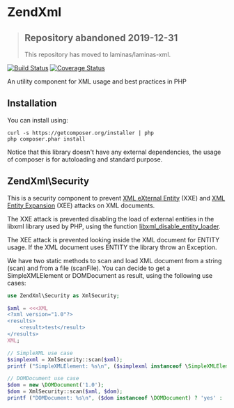 # ZendXml

> ## Repository abandoned 2019-12-31
>
> This repository has moved to laminas/laminas-xml.

[![Build Status](https://secure.travis-ci.org/zendframework/ZendXml.svg?branch=master)](https://secure.travis-ci.org/zendframework/ZendXml)
[![Coverage Status](https://coveralls.io/repos/github/zendframework/ZendXml/badge.svg?branch=master)](https://coveralls.io/github/zendframework/ZendXml?branch=master)

An utility component for XML usage and best practices in PHP

## Installation

You can install using:

```
curl -s https://getcomposer.org/installer | php
php composer.phar install
```

Notice that this library doesn't have any external dependencies, the usage of composer is for autoloading and standard purpose. 


## ZendXml\Security

This is a security component to prevent [XML eXternal Entity](https://www.owasp.org/index.php/XML_External_Entity_%28XXE%29_Processing) (XXE) and [XML Entity Expansion](http://projects.webappsec.org/w/page/13247002/XML%20Entity%20Expansion) (XEE) attacks on XML documents.

The XXE attack is prevented disabling the load of external entities in the libxml library used by PHP, using the function [libxml_disable_entity_loader](http://www.php.net/manual/en/function.libxml-disable-entity-loader.php).

The XEE attack is prevented looking inside the XML document for ENTITY usage. If the XML document uses ENTITY the library throw an Exception.

We have two static methods to scan and load XML document from a string (scan) and from a file (scanFile). You can decide to get a SimpleXMLElement or DOMDocument as result, using the following use cases:

```php
use ZendXml\Security as XmlSecurity;

$xml = <<<XML
<?xml version="1.0"?>
<results>
    <result>test</result>
</results>
XML;

// SimpleXML use case
$simplexml = XmlSecurity::scan($xml);
printf ("SimpleXMLElement: %s\n", ($simplexml instanceof \SimpleXMLElement) ? 'yes' : 'no');

// DOMDocument use case
$dom = new \DOMDocument('1.0');
$dom = XmlSecurity::scan($xml, $dom);
printf ("DOMDocument: %s\n", ($dom instanceof \DOMDocument) ? 'yes' : 'no');
```